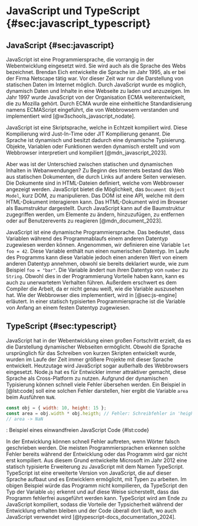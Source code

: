 # JavaScript und TypeScript {#sec:javascript_typescript}

## JavaScript {#sec:javascript}
JavaScript ist eine Programmiersprache, die vorrangig in der Webentwicklung eingesetzt wird. Sie wird auch als die Sprache des Webs bezeichnet. Brendan Eich entwickelte die Sprache im Jahr 1995, als er bei der Firma Netscape tätig war. Vor dieser Zeit war nur die Darstellung von statischen Daten im Internet möglich. Durch JavaScript wurde es möglich, dynamisch Daten und Inhalte in eine Webseite zu laden und anzuzeigen. Im Jahr 1997 wurde JavaScript von der Organisation ECMA weiterentwickelt, die zu Mozilla gehört. Durch ECMA wurde eine einheitliche Standardisierung namens ECMAScript eingeführt, die von Webbrowsern verstanden und implementiert wird [@w3schools_javascript_nodate]. 

JavaScript ist eine Skriptsprache, welche in Echtzeit kompiliert wird. Diese Kompilierung wird Just-In-Time oder JIT Kompilierung genannt. Die Sprache ist dynamisch und besitzt dadurch eine dynamische Typisierung. Objekte, Variablen oder Funktionen werden dynamisch erstellt und vom Webbrowser interpretiert und kompiliert [@mdn_javascript_2023].

Aber was ist der Unterschied zwischen statischen und dynamischen Inhalten in Webanwendungen? Zu Beginn des Internets bestand das Web aus statischen Dokumenten, die durch Links auf andere Seiten verwiesen. Die Dokumente sind in HTML-Dateien definiert, welche vom Webbrowser angezeigt werden. JavaScript bietet die Möglichkeit, das `Document Object Model`, kurz DOM, zu manipulieren. Das DOM ist eine API, welche mit dem HTML-Dokument interagieren kann. Das HTML-Dokument wird im Browser als Baumstruktur dargestellt. Durch JavaScript kann auf die Baumstruktur zugegriffen werden, um Elemente zu ändern, hinzuzufügen, zu entfernen oder auf Benutzerevents zu reagieren [@mdn_document_2023]. 

JavaScript ist eine dynamische Programmiersprache. Das bedeutet, dass Variablen während des Programmablaufs einem anderen Datentyp zugewiesen werden können. Angenommen, wir definieren eine Variable `let foo = 42`. Diese Variable enthält nun einen numerischen Datentyp. Im Laufe des Programms kann diese Variable jedoch einen anderen Wert von einem anderen Datentyp annehmen, obwohl sie bereits deklariert wurde, wie zum Beispiel `foo = "bar"`. Die Variable ändert nun ihren Datentyp von `number` zu `String`. Obwohl dies in der Programmierung Vorteile haben kann, kann es auch zu unerwartetem Verhalten führen. Außerdem erschwert es dem Compiler die Arbeit, da er nicht genau weiß, wie die Variable auszusehen hat. Wie der Webbrowser dies implementiert, wird in [@sec:js-engine] erläutert. In einer statisch typisierten Programmiersprache ist die Variable von Anfang an einem festen Datentyp zugewiesen. 

## TypeScript {#sec:typescript}
JavaScript hat in der Webentwicklung einen großen Fortschritt erzielt, da es die Darstellung dynamischer Webseiten ermöglicht. Obwohl die Sprache ursprünglich für das Schreiben von kurzen Skripten entwickelt wurde, wurden im Laufe der Zeit immer größere Projekte mit dieser Sprache entwickelt. Heutzutage wird JavaScript sogar außerhalb des Webbrowsers eingesetzt. Node.js hat es für Entwickler immer attraktiver gemacht, diese Sprache als Cross-Platform zu nutzen. Aufgrund der dynamischen Typisierung können schnell viele Fehler übersehen werden. Ein Beispiel in [@lst:code] soll eine solchen Fehler darstellen, hier ergibt die Variable `area` beim Ausführen `NaN`.

```js
const obj = { width: 10, height: 15 };
const area = obj.width * obj.heigth; // Fehler: Schreibfehler in 'height'
// area -> NaN
```
: Beispiel eines einwandfreien JavaScript Code {#lst:code}

In der Entwicklung können schnell Fehler auftreten, wenn Wörter falsch geschrieben werden. Die meisten Programmiersprachen erkennen solche Fehler bereits während der Entwicklung oder das Programm wird gar nicht erst kompiliert. Aus diesem Grund entwickelte Microsoft im Jahr 2012 eine statisch typisierte Erweiterung zu JavaScript mit dem Namen TypeScript. TypeScript ist eine erweiterte Version von JavaScript, die auf dieser Sprache aufbaut und es Entwicklern ermöglicht, mit Typen zu arbeiten. Im obigen Beispiel würde das Programm nicht kompilieren, da TypeScript den Typ der Variable `obj` erkennt und auf diese Weise sicherstellt, dass das Programm fehlerfrei ausgeführt werden kann. TypeScript wird am Ende zu JavaScript kompiliert, sodass die Vorteile der Typsicherheit während der Entwicklung erhalten bleiben und der Code überall dort läuft, wo auch JavaScript verwendet wird [@typescript-docs_documentation_2024].

